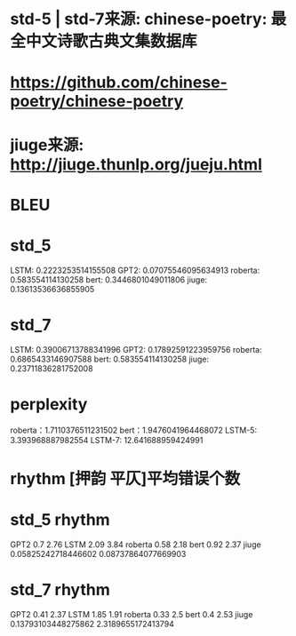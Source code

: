 # std-5 | std-7来源: chinese-poetry: 最全中文诗歌古典文集数据库
# https://github.com/chinese-poetry/chinese-poetry
# jiuge来源: http://jiuge.thunlp.org/jueju.html

# BLEU
# std_5
LSTM: 0.2223253514155508
GPT2: 0.07075546095634913
roberta: 0.583554114130258
bert: 0.3446801049011806
jiuge: 0.13613536636855905

# std_7
LSTM: 0.39006713788341996
GPT2: 0.17892591223959756
roberta: 0.6865433146907588
bert: 0.583554114130258
jiuge: 0.23711836281752008

# perplexity
roberta：1.7110376511231502
bert：1.9476041964468072
LSTM-5: 3.393968887982554
LSTM-7: 12.641688959424991


# rhythm [押韵 平仄]平均错误个数
# std_5 rhythm
GPT2 0.7 2.76
LSTM 2.09 3.84
roberta 0.58 2.18
bert 0.92 2.37
jiuge 0.05825242718446602 0.08737864077669903

# std_7 rhythm
GPT2 0.41 2.37
LSTM 1.85 1.91
roberta 0.33 2.5
bert 0.4 2.53
jiuge 0.13793103448275862 2.3189655172413794